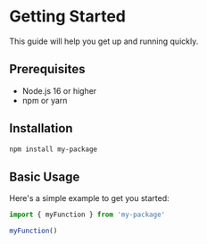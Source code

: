 # Getting Started

This guide will help you get up and running quickly.

## Prerequisites

- Node.js 16 or higher
- npm or yarn

## Installation

```bash
npm install my-package
```

## Basic Usage

Here's a simple example to get you started:

```js
import { myFunction } from 'my-package'

myFunction()